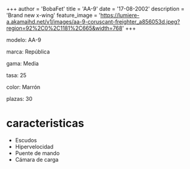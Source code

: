 +++
author = 'BobaFet'
title = 'AA-9'
date = '17-08-2002'
description = 'Brand new x-wing'
feature_image = 'https://lumiere-a.akamaihd.net/v1/images/aa-9-coruscant-freighter_a856053d.jpeg?region=92%2C0%2C1181%2C665&width=768'
+++
<!--more--> 
modelo: AA-9

marca: República

gama: Media

tasa: 25

color: Marrón

plazas: 30

# caracteristicas
* Escudos
* Hipervelocidad
* Puente de mando
* Cámara de carga

